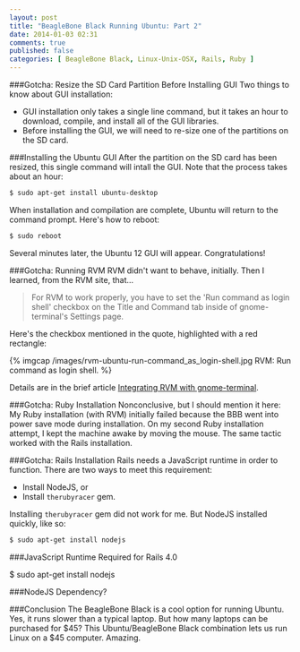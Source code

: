 ```yaml
---
layout: post
title: "BeagleBone Black Running Ubuntu: Part 2"
date: 2014-01-03 02:31
comments: true
published: false
categories: [ BeagleBone Black, Linux-Unix-OSX, Rails, Ruby ]
---
```


###Gotcha: Resize the SD Card Partition Before Installing GUI
Two things to know about GUI installation:
* GUI installation only takes a single line command, but it takes an hour to download, compile, and install all of the GUI libraries.
* Before installing the GUI, we will need to re-size one of the partitions on the SD card.



###Installing the Ubuntu GUI
After the partition on the SD card has been resized, this single command will intall the GUI. Note that the process takes about an hour:

```bash
$ sudo apt-get install ubuntu-desktop
```
When installation and compilation are complete, Ubuntu will return to the command prompt. Here's how to reboot:

```bash
$ sudo reboot
```

Several minutes later, the Ubuntu 12 GUI will appear. Congratulations!


###Gotcha: Running RVM
RVM didn't want to behave, initially. Then I learned, from the RVM site, that…
> For RVM to work properly, you have to set the 'Run command as login shell' checkbox on the Title and Command tab inside of gnome-terminal's Settings page.

Here's the checkbox mentioned in the quote, highlighted with a red rectangle:

{% imgcap /images/rvm-ubuntu-run-command_as_login-shell.jpg RVM: Run command as login shell. %}

Details are in the brief article [Integrating RVM with gnome-terminal](http://rvm.io/integration/gnome-terminal).

###Gotcha: Ruby Installation
Nonconclusive, but I should mention it here: My Ruby installation (with RVM) initially failed because the BBB went into power save mode during installation. On my second Ruby installation attempt, I kept the machine awake by moving the mouse. The same tactic worked with the Rails installation.

###Gotcha: Rails Installation
Rails needs a JavaScript runtime in order to function. There are two ways to meet this requirement: 

* Install NodeJS, or 
* Install `therubyracer` gem. 

Installing `therubyracer` gem did not work for me. But NodeJS installed quickly, like so:

```bash
$ sudo apt-get install nodejs
```


###JavaScript Runtime Required for Rails 4.0

$ sudo apt-get install nodejs





###NodeJS Dependency?


###Conclusion
The BeagleBone Black is a cool option for running Ubuntu. Yes, it runs slower than a typical laptop. But how many laptops can be purchased for $45? This Ubuntu/BeagleBone Black combination lets us run Linux on a $45 computer. Amazing.
